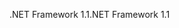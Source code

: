 <span data-ttu-id="2ed24-101">.NET Framework 1.1</span><span class="sxs-lookup"><span data-stu-id="2ed24-101">.NET Framework 1.1</span></span>